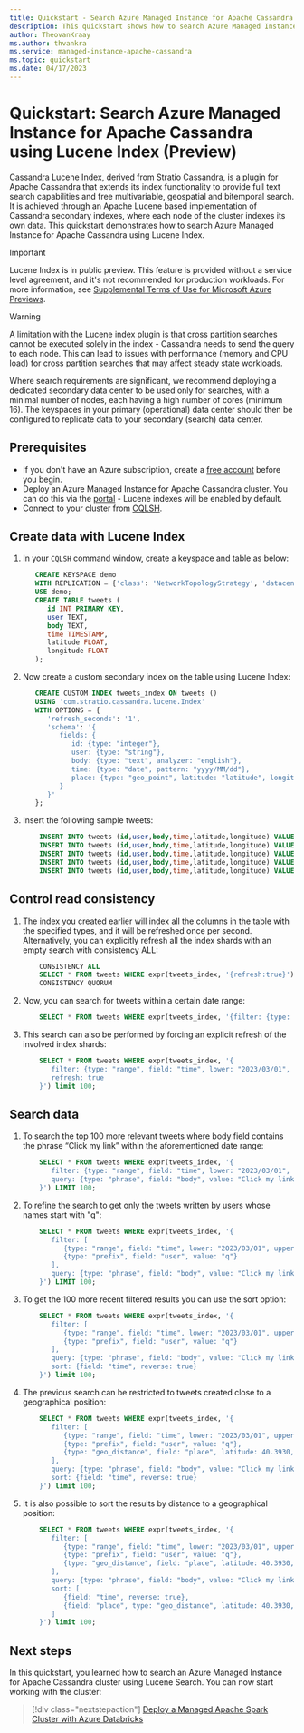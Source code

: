 ```yaml
---
title: Quickstart - Search Azure Managed Instance for Apache Cassandra using Stratio's Cassandra Lucene Index.
description: This quickstart shows how to search Azure Managed Instance for Apache Cassandra cluster using Stratio's Cassandra Lucene Index.
author: TheovanKraay
ms.author: thvankra
ms.service: managed-instance-apache-cassandra
ms.topic: quickstart
ms.date: 04/17/2023
---
```

# Quickstart: Search Azure Managed Instance for Apache Cassandra using Lucene Index (Preview)

Cassandra Lucene Index, derived from Stratio Cassandra, is a plugin for Apache Cassandra that extends its index functionality to provide full text search capabilities and free multivariable, geospatial and bitemporal search. It is achieved through an Apache Lucene based implementation of Cassandra secondary indexes, where each node of the cluster indexes its own data. This quickstart demonstrates how to search Azure Managed Instance for Apache Cassandra using Lucene Index.

> [!IMPORTANT]
> Lucene Index is in public preview.
> This feature is provided without a service level agreement, and it's not recommended for production workloads.
> For more information, see [Supplemental Terms of Use for Microsoft Azure Previews](https://azure.microsoft.com/support/legal/preview-supplemental-terms/).

> [!WARNING]
> A limitation with the Lucene index plugin is that cross partition searches cannot be executed solely in the index - Cassandra needs to send the query to each node. This can lead to issues with performance (memory and CPU load) for cross partition searches that may affect steady state workloads. 
>
> Where search requirements are significant, we recommend deploying a dedicated secondary data center to be used only for searches, with a minimal number of nodes, each having a high number of cores (minimum 16). The keyspaces in your primary (operational) data center should then be configured to replicate data to your secondary (search) data center. 

## Prerequisites

- If you don't have an Azure subscription, create a [free account](https://azure.microsoft.com/free/?WT.mc_id=A261C142F) before you begin.
- Deploy an Azure Managed Instance for Apache Cassandra cluster. You can do this via the [portal](create-cluster-portal.md) - Lucene indexes will be enabled by default.
- Connect to your cluster from [CQLSH](create-cluster-portal.md#connecting-from-cqlsh).

## Create data with Lucene Index

1. In your `CQLSH` command window, create a keyspace and table as below:
    
    ```SQL
       CREATE KEYSPACE demo
       WITH REPLICATION = {'class': 'NetworkTopologyStrategy', 'datacenter-1': 3};
       USE demo;
       CREATE TABLE tweets (
          id INT PRIMARY KEY,
          user TEXT,
          body TEXT,
          time TIMESTAMP,
          latitude FLOAT,
          longitude FLOAT
       );
    ```

1. Now create a custom secondary index on the table using Lucene Index:

    ```SQL
       CREATE CUSTOM INDEX tweets_index ON tweets ()
       USING 'com.stratio.cassandra.lucene.Index'
       WITH OPTIONS = {
          'refresh_seconds': '1',
          'schema': '{
             fields: {
                id: {type: "integer"},
                user: {type: "string"},
                body: {type: "text", analyzer: "english"},
                time: {type: "date", pattern: "yyyy/MM/dd"},
                place: {type: "geo_point", latitude: "latitude", longitude: "longitude"}
             }
          }'
       };
    ```

1. Insert the following sample tweets:

    ```SQL
        INSERT INTO tweets (id,user,body,time,latitude,longitude) VALUES (1,'theo','Make money fast, 5 easy tips', '2023-04-01T11:21:59.001+0000', 0.0, 0.0);
        INSERT INTO tweets (id,user,body,time,latitude,longitude) VALUES (2,'theo','Click my link, like my stuff!', '2023-04-01T11:21:59.001+0000', 0.0, 0.0);
        INSERT INTO tweets (id,user,body,time,latitude,longitude) VALUES (3,'quetzal','Click my link, like my stuff!', '2023-04-02T11:21:59.001+0000', 0.0, 0.0);
        INSERT INTO tweets (id,user,body,time,latitude,longitude) VALUES (4,'quetzal','Click my link, like my stuff!', '2023-04-01T11:21:59.001+0000', 40.3930, -3.7328);
        INSERT INTO tweets (id,user,body,time,latitude,longitude) VALUES (5,'quetzal','Click my link, like my stuff!', '2023-04-01T11:21:59.001+0000', 40.3930, -3.7329);
    ```

## Control read consistency

1. The index you created earlier will index all the columns in the table with the specified types, and it will be refreshed once per second. Alternatively, you can explicitly refresh all the index shards with an empty search with consistency ALL:

    ```SQL
        CONSISTENCY ALL
        SELECT * FROM tweets WHERE expr(tweets_index, '{refresh:true}');
        CONSISTENCY QUORUM
    ```

1. Now, you can search for tweets within a certain date range:

    ```SQL
        SELECT * FROM tweets WHERE expr(tweets_index, '{filter: {type: "range", field: "time", lower: "2023/03/01", upper: "2023/05/01"}}');
    ```

1. This search can also be performed by forcing an explicit refresh of the involved index shards:

    ```SQL
        SELECT * FROM tweets WHERE expr(tweets_index, '{
           filter: {type: "range", field: "time", lower: "2023/03/01", upper: "2023/05/01"},
           refresh: true
        }') limit 100;
    ```

## Search data

1. To search the top 100 more relevant tweets where body field contains the phrase “Click my link” within the aforementioned date range:

    ```SQL
        SELECT * FROM tweets WHERE expr(tweets_index, '{
           filter: {type: "range", field: "time", lower: "2023/03/01", upper: "2023/05/01"},
           query: {type: "phrase", field: "body", value: "Click my link", slop: 1}
        }') LIMIT 100;
    ```

1. To refine the search to get only the tweets written by users whose names start with "q":

    ```SQL
        SELECT * FROM tweets WHERE expr(tweets_index, '{
           filter: [
              {type: "range", field: "time", lower: "2023/03/01", upper: "2023/05/01"},
              {type: "prefix", field: "user", value: "q"}
           ],
           query: {type: "phrase", field: "body", value: "Click my link", slop: 1}
        }') LIMIT 100;
    ```

1. To get the 100 more recent filtered results you can use the sort option:

    ```SQL
        SELECT * FROM tweets WHERE expr(tweets_index, '{
           filter: [
              {type: "range", field: "time", lower: "2023/03/01", upper: "2023/05/01"},
              {type: "prefix", field: "user", value: "q"}
           ],
           query: {type: "phrase", field: "body", value: "Click my link", slop: 1},
           sort: {field: "time", reverse: true}
        }') limit 100;
    ```

1. The previous search can be restricted to tweets created close to a geographical position:

    ```SQL
        SELECT * FROM tweets WHERE expr(tweets_index, '{
           filter: [
              {type: "range", field: "time", lower: "2023/03/01", upper: "2023/05/01"},
              {type: "prefix", field: "user", value: "q"},
              {type: "geo_distance", field: "place", latitude: 40.3930, longitude: -3.7328, max_distance: "1km"}
           ],
           query: {type: "phrase", field: "body", value: "Click my link", slop: 1},
           sort: {field: "time", reverse: true}
        }') limit 100;
    ```

1. It is also possible to sort the results by distance to a geographical position:

    ```SQL
        SELECT * FROM tweets WHERE expr(tweets_index, '{
           filter: [
              {type: "range", field: "time", lower: "2023/03/01", upper: "2023/05/01"},
              {type: "prefix", field: "user", value: "q"},
              {type: "geo_distance", field: "place", latitude: 40.3930, longitude: -3.7328, max_distance: "1km"}
           ],
           query: {type: "phrase", field: "body", value: "Click my link", slop: 1},
           sort: [
              {field: "time", reverse: true},
              {field: "place", type: "geo_distance", latitude: 40.3930, longitude: -3.7328}
           ]
        }') limit 100;
    ```


## Next steps

In this quickstart, you learned how to search an Azure Managed Instance for Apache Cassandra cluster using Lucene Search. You can now start working with the cluster:

> [!div class="nextstepaction"]
> [Deploy a Managed Apache Spark Cluster with Azure Databricks](deploy-cluster-databricks.md)
